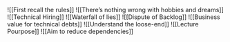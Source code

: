 ![[First recall the rules]]
![[There’s nothing wrong with hobbies and dreams]]
![[Technical Hiring]]
![[Waterfall of lies]]
![[Dispute of Backlog]]
![[Business value for technical debts]]
![[Understand the loose-end]]
![[Lecture Pourpose]]
![[Aim to reduce dependencies]]